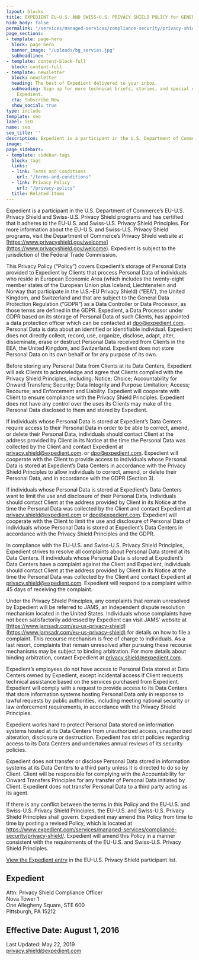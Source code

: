 ```yaml
---
layout: blocks
title: EXPEDIENT EU-U.S. AND SWISS-U.S. PRIVACY SHIELD POLICY for GENERAL DATA PROTECTION REGULATION (GDPR)
hide_body: false
permalink: "/services/managed-services/compliance-security/privacy-shield/"
page_sections:
- template: page-hero
  block: page-hero
  banner_image: "/uploads/bg_servies.jpg"
  subheadline: ''
- template: content-block-full
  block: content-full
- template: newsletter
  block: newsletter
  heading: The best of Expedient delivered to your inbox.
  subheading: Sign up for more technical briefs, stories, and special offers from
    Expedient.
  cta: Subscribe Now
  show_social: true
type: include
template: seo
label: SEO
name: seo
seo_title: ''
description: Expedient is a participant in the U.S. Department of Commerce’s EU-U.S. Privacy Shield and Swiss-U.S. Privacy Shield programs and has certified that it adheres to the EU-U.S. and Swiss-U.S. Privacy Shield Principles.
image: ''
page_sidebars:
- template: sidebar-tags
  block: tags
  links:
  - link: Terms and Conditions
    url: "/terms-and-conditions"
  - link: Privacy Policy
    url: "/privacy-policy"
  title: Related Items
---
```

Expedient is a participant in the U.S. Department of Commerce’s EU-U.S. Privacy Shield and Swiss-U.S. Privacy Shield programs and has certified that it adheres to the EU-U.S. and Swiss-U.S. Privacy Shield Principles. For more information about the EU-U.S. and Swiss-U.S. Privacy Shield programs, visit the Department of Commerce’s Privacy Shield website at [https://www.privacyshield.gov/welcome](https://www.privacyshield.gov/welcome). Expedient is subject to the jurisdiction of the Federal Trade Commission.

This Privacy Policy (“Policy”) covers Expedient’s storage of Personal Data provided to Expedient by Clients that process Personal Data of individuals who reside in European Economic Area (which includes the twenty-eight member states of the European Union plus Iceland, Liechtenstein and Norway that participate in the U.S.-EU Privacy Shield) (“EEA”), the United Kingdom, and Switzerland and that are subject to the General Data Protection Regulation (“GDPR”) as a Data Controller or Data Processor, as those terms are defined in the GDPR. Expedient, a Data Processor under GDPR based on its storage of Personal Data of such Clients, has appointed a data protection officer which can be contacted at [dpo@expedient.com](mailto:dpo@expedient.com). Personal Data is data about an identified or identifiable individual. Expedient does not directly collect, record, use, organize, disclose, adapt, alter, disseminate, erase or destruct Personal Data received from Clients in the EEA, the United Kingdom, and Switzerland. Expedient does not store Personal Data on its own behalf or for any purpose of its own.

Before storing any Personal Data from Clients at its Data Centers, Expedient will ask Clients to acknowledge and agree that Clients complied with the Privacy Shield Principles, including: Notice; Choice; Accountability for Onward Transfers; Security; Data Integrity and Purpose Limitation; Access; Recourse; and Enforcement and Liability. Expedient will cooperate with Client to ensure compliance with the Privacy Shield Principles. Expedient does not have any control over the uses its Clients may make of the Personal Data disclosed to them and stored by Expedient.

If individuals whose Personal Data is stored at Expedient’s Data Centers require access to their Personal Data in order to be able to correct, amend, or delete their Personal Data, individuals should contact Client at the address provided by Client in its Notice at the time the Personal Data was collected by the Client and contact Expedient at [privacy.shield@expedient.com](mailto:privacy.shield@expedient.com). or [dpo@expedient.com](mailto:dpo@expedient.com). Expedient will cooperate with the Client to provide access to individuals whose Personal Data is stored at Expedient’s Data Centers in accordance with the Privacy Shield Principles to allow individuals to correct, amend, or delete their Personal Data, and in accordance with the GDPR (Section 3).

If individuals whose Personal Data is stored at Expedient’s Data Centers want to limit the use and disclosure of their Personal Data, individuals should contact Client at the address provided by Client in its Notice at the time the Personal Data was collected by the Client and contact Expedient at [privacy.shield@expedient.com](mailto:privacy.shield@expedient.com) or [dpo@expedient.com](mailto:dpo@expedient.com). Expedient will cooperate with the Client to limit the use and disclosure of Personal Data of individuals whose Personal Data is stored at Expedient’s Data Centers in accordance with the Privacy Shield Principles and the GDPR.

In compliance with the EU-U.S. and Swiss-U.S. Privacy Shield Principles, Expedient strives to resolve all complaints about Personal Data stored at its Data Centers. If individuals whose Personal Data is stored at Expedient’s Data Centers have a complaint against the Client and Expedient, individuals should contact Client at the address provided by Client in its Notice at the time the Personal Data was collected by the Client and contact Expedient at [privacy.shield@expedient.com](mailto:privacy.shield@expedient.com). Expedient will respond to a complaint within 45 days of receiving the complaint.

Under the Privacy Shield Principles, any complaints that remain unresolved by Expedient will be referred to JAMS, an independent dispute resolution mechanism located in the United States. Individuals whose complaints have not been satisfactorily addressed by Expedient can visit JAMS’ website at [https://www.jamsadr.com/eu-us-privacy-shield](https://www.jamsadr.com/eu-us-privacy-shield) for details on how to file a complaint. This recourse mechanism is free of charge to individuals. As a last resort, complaints that remain unresolved after pursuing these recourse mechanisms may be subject to binding arbitration. For more details about binding arbitration, contact Expedient at [privacy.shield@expedient.com](mailto:privacy.shield@expedient.com).

Expedient’s employees do not have access to Personal Data stored at Data Centers owned by Expedient, except incidental access if Client requests technical assistance based on the services purchased from Expedient. Expedient will comply with a request to provide access to its Data Centers that store information systems hosting Personal Data only in response to lawful requests by public authorities, including meeting national security or law enforcement requirements, in accordance with the Privacy Shield Principles.

Expedient works hard to protect Personal Data stored on information systems hosted at its Data Centers from unauthorized access, unauthorized alteration, disclosure or destruction. Expedient has strict policies regarding access to its Data Centers and undertakes annual reviews of its security policies.

Expedient does not transfer or disclose Personal Data stored in information systems at its Data Centers to a third party unless it is directed to do so by Client. Client will be responsible for complying with the Accountability for Onward Transfers Principles for any transfer of Personal Data initiated by Client. Expedient does not transfer Personal Data to a third party acting as its agent.

If there is any conflict between the terms in this Policy and the EU-U.S. and Swiss-U.S. Privacy Shield Principles, the EU-U.S. and Swiss-U.S. Privacy Shield Principles shall govern. Expedient may amend this Policy from time to time by posting a revised Policy, which is located at <a href="https://www.expedient.com/services/managed-services/compliance-security/privacy-shield/" target="_blank">https://www.expedient.com/services/managed-services/compliance-security/privacy-shield/</a>. Expedient will amend this Policy in a manner consistent with the requirements of the EU-U.S. and Swiss-U.S. Privacy Shield Principles.

[View the Expedient entry](https://www.privacyshield.gov/participant?id=a2zt0000000TOhiAAG) in the EU-U.S. Privacy Shield participant list.

## Expedient  
Attn: Privacy Shield Compliance Officer  
Nova Tower 1  
One Allegheny Square, STE 600  
Pittsburgh, PA  15212

## Effective Date: August 1, 2016  
Last Updated: May 22, 2019  
[privacy.shield@expedient.com](mailto:privacy.shield@expedient.com)